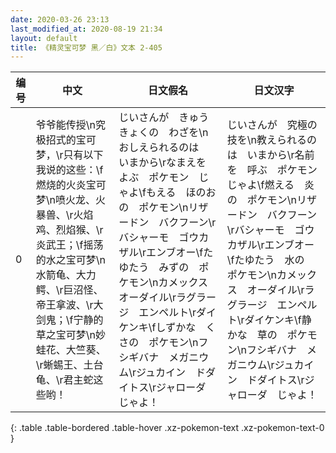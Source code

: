 ```yaml
---
date: 2020-03-26 23:13
last_modified_at: 2020-08-19 21:34
layout: default
title: 《精灵宝可梦 黑／白》文本 2-405
---
```

| 编号 | 中文 | 日文假名 | 日文汉字 |
| ---- | ---- | ---- | --- |
| 0 | 爷爷能传授\n究极招式的宝可梦，\r只有以下我说的这些：\f燃烧的火炎宝可梦\n喷火龙、火暴兽、\r火焰鸡、烈焰猴、\r炎武王；\f摇荡的水之宝可梦\n水箭龟、大力鳄、\r巨沼怪、帝王拿波、\r大剑鬼；\f宁静的草之宝可梦\n妙蛙花、大竺葵、\r蜥蜴王、土台龟、\r君主蛇这些哟！ | じいさんが　きゅうきょくの　わざを\nおしえられるのは　いまから\rなまえを　よぶ　ポケモン　じゃよ\fもえる　ほのおの　ポケモン\nリザードン　バクフーン\rバシャーモ　ゴウカザル\rエンブオー\fたゆたう　みずの　ポケモン\nカメックス　オーダイル\rラグラージ　エンペルト\rダイケンキ\fしずかな　くさの　ポケモン\nフシギバナ　メガニウム\rジュカイン　ドダイトス\rジャローダ　じゃよ！ | じいさんが　究極の　技を\n教えられるのは　いまから\r名前を　呼ぶ　ポケモン　じゃよ\f燃える　炎の　ポケモン\nリザードン　バクフーン\rバシャーモ　ゴウカザル\rエンブオー\fたゆたう　水の　ポケモン\nカメックス　オーダイル\rラグラージ　エンペルト\rダイケンキ\f静かな　草の　ポケモン\nフシギバナ　メガニウム\rジュカイン　ドダイトス\rジャローダ　じゃよ！ |
{: .table .table-bordered .table-hover .xz-pokemon-text .xz-pokemon-text-0 }